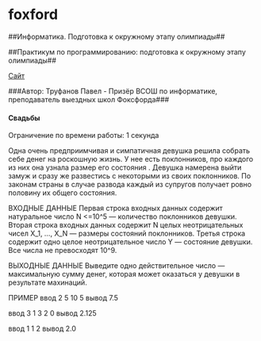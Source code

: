 # foxford
##Информатика. Подготовка к окружному этапу олимпиады##

##Практикум по программированию: подготовка к окружному этапу олимпиады##

<p>
    <a href="https://foxford.ru/courses/995/lessons/28399">Сайт</a>
</p>

###Автор: Труфанов Павел - Призёр ВСОШ по информатике, преподаватель выездных школ Фоксфорда###

#### Свадьбы ####

Ограничение по времени работы: 1 секунда

Одна очень предприимчивая и симпатичная девушка решила собрать себе денег на роскошную жизнь. 
У нее есть  поклонников, про каждого из них она узнала размер его состояния . 
Девушка намерена выйти замуж и сразу же развестись с некоторыми из своих поклонников. 
По законам страны в случае развода каждый из супругов получает ровно половину их общего состояния.

ВХОДНЫЕ ДАННЫЕ
Первая строка входных данных содержит натуральное число N <=10^5 — количество поклонников девушки.
Вторая строка входных данных содержит N целых неотрицательных чисел 
X_1, …, X_N  — размеры состояний поклонников. 
Третья строка содержит одно целое неотрицательное число Y — состояние девушки. 
Все числа не превосходят 10^9.

ВЫХОДНЫЕ ДАННЫЕ
Выведите одно действительное число — максимальную сумму денег, которая может оказаться у девушки в результате махинаций.

ПРИМЕР
ввод
2
5 10
5
вывод
7.5

ввод
3
1 3 2
0
вывод
2.125

ввод
1
1
2
вывод
2.0
